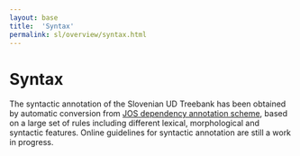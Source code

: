 ```yaml
---
layout: base
title:  'Syntax'
permalink: sl/overview/syntax.html
---
```


# Syntax

The syntactic annotation of the Slovenian UD Treebank has been obtained by automatic conversion from [JOS dependency annotation scheme](http://eng.slovenscina.eu/tehnologije/razclenjevalnik), based on a large set of rules including different lexical, morphological and syntactic features. Online guidelines for syntactic annotation are still a work in progress.
